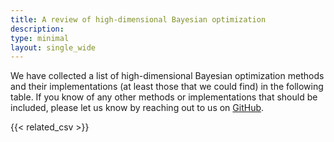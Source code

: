 ```yaml
---
title: A review of high-dimensional Bayesian optimization
description: 
type: minimal
layout: single_wide
---
```


We have collected a list of high-dimensional Bayesian optimization methods and their implementations (at least those that we could find) in the following table. If you know of any other methods or implementations that should be included, please let us know by reaching out to us on [GitHub](https://github.com/MachineLearningLifeScience/hdbo_benchmark).

{{< related_csv >}}
